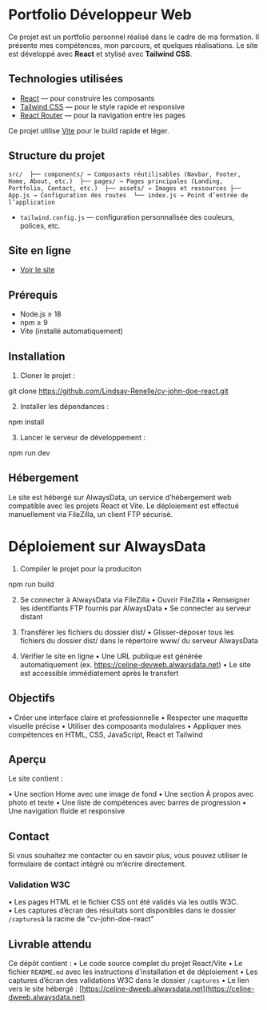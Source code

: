 # Portfolio Développeur Web

Ce projet est un portfolio personnel réalisé dans le cadre de ma formation. Il présente mes compétences, mon parcours, et quelques réalisations. Le site est développé avec **React** et stylisé avec **Tailwind CSS**.


## Technologies utilisées

- [React](https://reactjs.org/) — pour construire les composants
- [Tailwind CSS](https://tailwindcss.com/) — pour le style rapide et responsive
- [React Router](https://reactrouter.com/) — pour la navigation entre les pages

Ce projet utilise [Vite](https://vitejs.dev/) pour le build rapide et léger.


## Structure du projet

`src/ 
├── components/ → Composants réutilisables (Navbar, Footer, Home, About, etc.) 
├── pages/ → Pages principales (Landing, Portfolio, Contact, etc.) 
├── assets/ → Images et ressources ├── App.js → Configuration des routes 
└── index.js → Point d’entrée de l’application`

- `tailwind.config.js` — configuration personnalisée des couleurs, polices, etc.


## Site en ligne

- [Voir le site](celine-devweb.alwaysdata.net)


## Prérequis

- Node.js ≥ 18
- npm ≥ 9
- Vite (installé automatiquement)


## Installation

1. Cloner le projet :

git clone https://github.com/Lindsay-Renelle/cv-john-doe-react.git


2. Installer les dépendances :

npm install

3. Lancer le serveur de développement :

npm run dev


## Hébergement

Le site est hébergé sur AlwaysData, un service d’hébergement web compatible avec les projets React et Vite. Le déploiement est effectué manuellement via FileZilla, un client FTP sécurisé.


# Déploiement sur AlwaysData

1. Compiler le projet pour la produciton

npm run build

2. Se connecter à AlwaysData via FileZilla
• Ouvrir FileZilla
• Renseigner les identifiants FTP fournis par AlwaysData
• Se connecter au serveur distant

3. Transférer les fichiers du dossier dist/
• Glisser-déposer tous les fichiers du dossier dist/ dans le répertoire www/ du serveur AlwaysData

4. Vérifier le site en ligne
• Une URL publique est générée automatiquement (ex. https://celine-devweb.alwaysdata.net)
• Le site est accessible immédiatement après le transfert

## Objectifs

• Créer une interface claire et professionnelle
• Respecter une maquette visuelle précise
• Utiliser des composants modulaires
• Appliquer mes compétences en HTML, CSS, JavaScript, React et Tailwind

## Aperçu
Le site contient :

• Une section Home avec une image de fond
• Une section À propos avec photo et texte
• Une liste de compétences avec barres de progression
• Une navigation fluide et responsive

## Contact
Si vous souhaitez me contacter ou en savoir plus, vous pouvez utiliser le formulaire de contact intégré ou m’écrire directement.

### Validation W3C

• Les pages HTML et le fichier CSS ont été validés via les outils W3C.  
• Les captures d’écran des résultats sont disponibles dans le dossier `/captures`à la racine de "cv-john-doe-react"

## Livrable attendu

Ce dépôt contient :
• Le code source complet du projet React/Vite
• Le fichier `README.md` avec les instructions d’installation et de déploiement
• Les captures d’écran des validations W3C dans le dossier `/captures`
• Le lien vers le site hébergé : [https://celine-dweeb.alwaysdata.net](https://celine-dweeb.alwaysdata.net)
